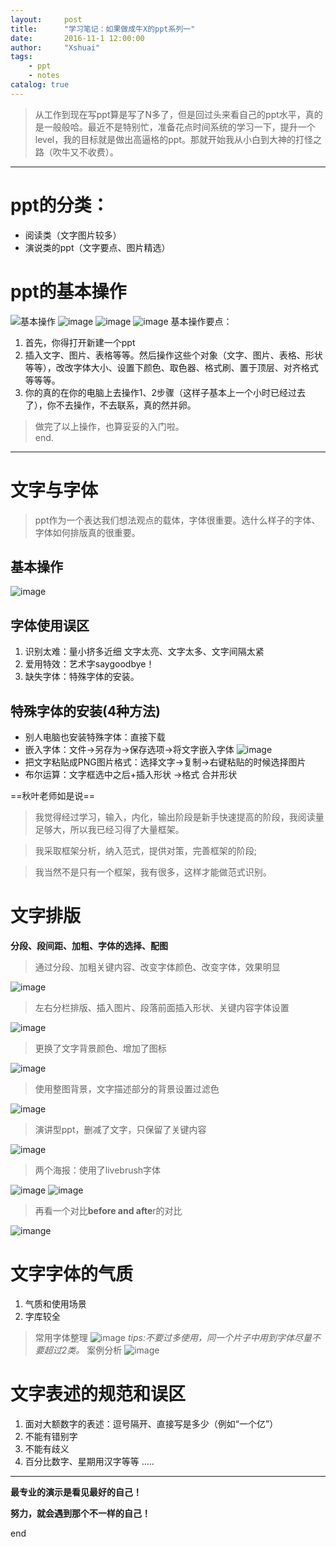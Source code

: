 ```yaml
---
layout:     post
title:      "学习笔记：如果做成牛X的ppt系列一"
date:       2016-11-1 12:00:00
author:     "Xshuai"
tags:
    - ppt
    - notes
catalog: true
---
```


> 从工作到现在写ppt算是写了N多了，但是回过头来看自己的ppt水平，真的是一般般哈。最近不是特别忙，准备花点时间系统的学习一下，提升一个level，我的目标就是做出高逼格的ppt。那就开始我从小白到大神的打怪之路（吹牛又不收费）。

---

# ppt的分类：
- 阅读类（文字图片较多）
- 演说类的ppt（文字要点、图片精选）
# ppt的基本操作
![基本操作](http://note.youdao.com/yws/public/resource/2b2968494f136cbf1e7a9892b695ea7c/DA6A4085B6754659A0F1E036964A472F)
![image](http://note.youdao.com/yws/public/resource/2b2968494f136cbf1e7a9892b695ea7c/B9068A430F5643A89475D1C8A88D1B98)
![image](http://note.youdao.com/yws/public/resource/2b2968494f136cbf1e7a9892b695ea7c/BE2B07C961754E08A53C248B16896379)
![image](http://note.youdao.com/yws/public/resource/2b2968494f136cbf1e7a9892b695ea7c/458F9C3510BA440CBC34EAD2839161DC)
基本操作要点：
1. 首先，你得打开新建一个ppt
2. 插入文字、图片、表格等等。然后操作这些个对象（文字、图片、表格、形状等等），改改字体大小、设置下颜色、取色器、格式刷、置于顶层、对齐格式等等等。
3. 你的真的在你的电脑上去操作1、2步骤（这样子基本上一个小时已经过去了），你不去操作，不去联系，真的然并卵。
> 做完了以上操作，也算妥妥的入门啦。  
end.
---

# 文字与字体
> ppt作为一个表达我们想法观点的载体，字体很重要。选什么样子的字体、字体如何排版真的很重要。
## 基本操作
![image](http://note.youdao.com/yws/public/resource/2b2968494f136cbf1e7a9892b695ea7c/9D039DCB981C4F9FA710B7DED94E5B94)
## 字体使用误区
1. 识别太难：量小挤多近细 文字太亮、文字太多、文字间隔太紧
2. 爱用特效：艺术字saygoodbye！
3. 缺失字体：特殊字体的安装。
## 特殊字体的安装(4种方法)
- 别人电脑也安装特殊字体：直接下载
- 嵌入字体：文件->另存为->保存选项->将文字嵌入字体
![image](http://note.youdao.com/yws/public/resource/2b2968494f136cbf1e7a9892b695ea7c/8808F22F720C4C2E85283F48167DCFEA)
- 把文字粘贴成PNG图片格式：选择文字->复制->右键粘贴的时候选择图片
- 布尔运算：文字框选中之后+插入形状 ->格式 合并形状

==秋叶老师如是说==
> 我觉得经过学习，输入，内化，输出阶段是新手快速提高的阶段，我阅读量足够大，所以我已经习得了大量框架。

> 我采取框架分析，纳入范式，提供对策，完善框架的阶段;

>  我当然不是只有一个框架，我有很多，这样才能做范式识别。
# 文字排版
**分段、段间距、加粗、字体的选择、配图**

> 通过分段、加粗关键内容、改变字体颜色、改变字体，效果明显

![image](http://note.youdao.com/yws/public/resource/2b2968494f136cbf1e7a9892b695ea7c/WEBRESOURCE9b5bcfe4451a5a59c9a55bc1de63482c)

> 左右分栏排版、插入图片、段落前面插入形状、关键内容字体设置

![image](http://note.youdao.com/yws/public/resource/2b2968494f136cbf1e7a9892b695ea7c/WEBRESOURCEbf4880cf392d6b936fb7f108c02c2865)

> 更换了文字背景颜色、增加了图标

![image](http://note.youdao.com/yws/public/resource/2b2968494f136cbf1e7a9892b695ea7c/WEBRESOURCE53dba6d282e91b3572ca764879b62b27)

> 使用整图背景，文字描述部分的背景设置过滤色

![image](http://note.youdao.com/yws/public/resource/2b2968494f136cbf1e7a9892b695ea7c/WEBRESOURCEb0a7180a60e533087dafc93c67f2c48b)

> 演讲型ppt，删减了文字，只保留了关键内容

![image](http://note.youdao.com/yws/public/resource/2b2968494f136cbf1e7a9892b695ea7c/WEBRESOURCE00b77d1976f0bd8ab6d28593c0a85422)

> 两个海报：使用了livebrush字体

![image](http://note.youdao.com/yws/public/resource/2b2968494f136cbf1e7a9892b695ea7c/WEBRESOURCE12ca85f19322d24361a9fa72a970f306)
![image](http://note.youdao.com/yws/public/resource/2b2968494f136cbf1e7a9892b695ea7c/WEBRESOURCE27ff49371370517b6d6acd29e14e1bf5)

> 再看一个对比**before and afte**r的对比

![imange](http://note.youdao.com/yws/public/resource/2b2968494f136cbf1e7a9892b695ea7c/WEBRESOURCE3c0b480641823cdf823c6e87316d77a2)

# 文字字体的气质
1. 气质和使用场景
2. 字库较全
> 常用字体整理
![image](http://note.youdao.com/yws/public/resource/2b2968494f136cbf1e7a9892b695ea7c/WEBRESOURCEa06ce406791b55833fffdd1daadfb6a2)
*tips:不要过多使用，同一个片子中用到字体尽量不要超过2类。*
> 案例分析
![image](http://note.youdao.com/yws/public/resource/2b2968494f136cbf1e7a9892b695ea7c/WEBRESOURCE13074d5a7851d6e33a3fc1c74656463f)

# 文字表述的规范和误区
1. 面对大额数字的表述：逗号隔开、直接写是多少（例如“一个亿”）
2. 不能有错别字
3. 不能有歧义
4. 百分比数字、星期用汉字等等
.....

---
**最专业的演示是看见最好的自己！**

**努力，就会遇到那个不一样的自己！**

end